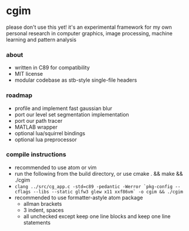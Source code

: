 # cgim
please don't use this yet! it's an experimental framework for my own personal research in computer graphics, image processing, machine learning and pattern analysis

### about
- written in C89 for compatibility
- MIT license
- modular codebase as stb-style single-file headers

### roadmap
- profile and implement fast gaussian blur
- port our level set segmentation implementation
- port our path tracer
- MATLAB wrapper
- optional lua/squirrel bindings
- optional lua preprocessor

### compile instructions
- recommended to use atom or vim
- run the following from the build directory, or use cmake . && make && ./cgim
- ````clang ../src/cg_app.c -std=c89 -pedantic -Werror `pkg-config --cflags --libs --static glfw3 glew x11 xxf86vm` -o cgim && ./cgim````
- recommended to use formatter-astyle atom package
  - allman brackets
  - 3 indent, spaces
  - all unchecked except keep one line blocks and keep one line statements
